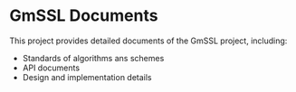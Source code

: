 # GmSSL Documents

This project provides detailed documents of the GmSSL project, including:

* Standards of algorithms ans schemes
* API documents
* Design and implementation details
